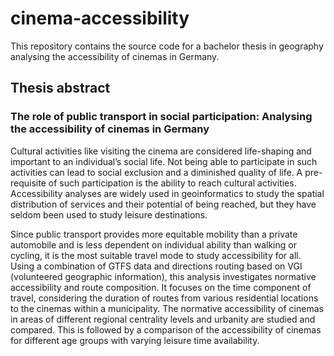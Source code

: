 # cinema-accessibility

This repository contains the source code for a bachelor thesis in geography
analysing the accessibility of cinemas in Germany.

## Thesis abstract
### The role of public transport in social participation: Analysing the accessibility of cinemas in Germany

Cultural activities like visiting the cinema are considered life-shaping and important to an individual’s social life.
Not being able to participate in such activities can lead to social exclusion and a diminished quality of life.
A pre-requisite of such participation is the ability to reach cultural activities.
Accessibility analyses are widely used in geoinformatics to study the spatial distribution of services and their potential of being reached, but they have seldom been used to study leisure destinations. 

Since public transport provides more equitable mobility than a private automobile and is less dependent on individual ability than walking or cycling, it is the most suitable travel mode to study accessibility for all.
Using a combination of GTFS data and directions routing based on VGI (volunteered geographic information), this analysis investigates normative accessibility and route composition.
It focuses on the time component of travel, considering the duration of routes from various residential locations to the cinemas within a municipality.
The normative accessibility of cinemas in areas of different regional centrality levels and urbanity are studied and compared.
This is followed by a comparison of the accessibility of cinemas for different age groups with varying leisure time availability.
